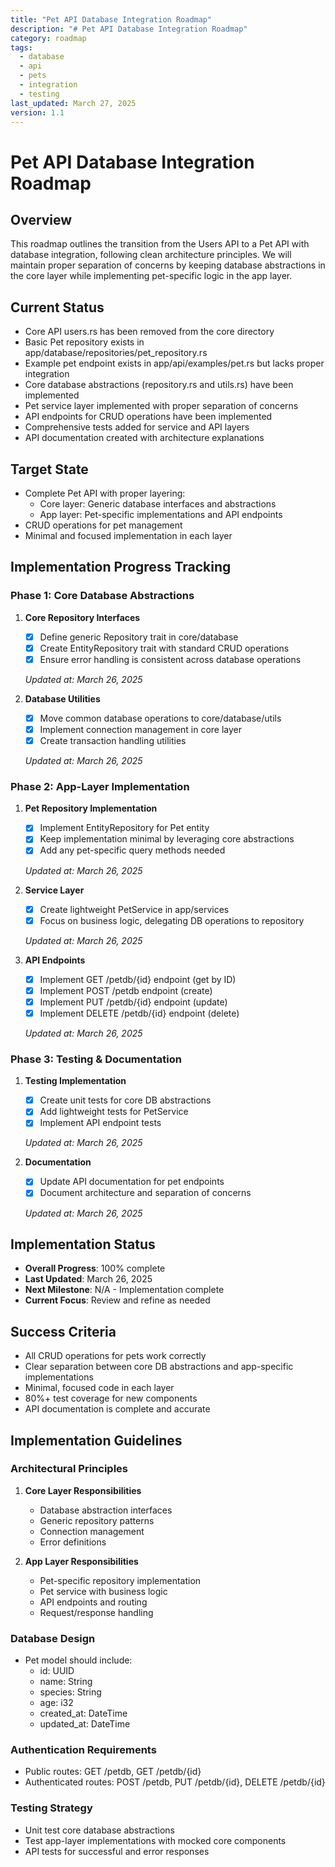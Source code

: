 ```yaml
---
title: "Pet API Database Integration Roadmap"
description: "# Pet API Database Integration Roadmap"
category: roadmap
tags:
  - database
  - api
  - pets
  - integration
  - testing
last_updated: March 27, 2025
version: 1.1
---
```


# Pet API Database Integration Roadmap

## Overview
This roadmap outlines the transition from the Users API to a Pet API with database integration, following clean architecture principles. We will maintain proper separation of concerns by keeping database abstractions in the core layer while implementing pet-specific logic in the app layer.

## Current Status
- Core API users.rs has been removed from the core directory
- Basic Pet repository exists in app/database/repositories/pet_repository.rs
- Example pet endpoint exists in app/api/examples/pet.rs but lacks proper integration
- Core database abstractions (repository.rs and utils.rs) have been implemented
- Pet service layer implemented with proper separation of concerns
- API endpoints for CRUD operations have been implemented
- Comprehensive tests added for service and API layers
- API documentation created with architecture explanations

## Target State
- Complete Pet API with proper layering:
  - Core layer: Generic database interfaces and abstractions
  - App layer: Pet-specific implementations and API endpoints
- CRUD operations for pet management
- Minimal and focused implementation in each layer

## Implementation Progress Tracking

### Phase 1: Core Database Abstractions
1. **Core Repository Interfaces**
   - [x] Define generic Repository trait in core/database
   - [x] Create EntityRepository trait with standard CRUD operations
   - [x] Ensure error handling is consistent across database operations
   
   *Updated at: March 26, 2025*

2. **Database Utilities**
   - [x] Move common database operations to core/database/utils
   - [x] Implement connection management in core layer
   - [x] Create transaction handling utilities
   
   *Updated at: March 26, 2025*

### Phase 2: App-Layer Implementation
1. **Pet Repository Implementation**
   - [x] Implement EntityRepository for Pet entity
   - [x] Keep implementation minimal by leveraging core abstractions
   - [x] Add any pet-specific query methods needed
   
   *Updated at: March 26, 2025*

2. **Service Layer**
   - [x] Create lightweight PetService in app/services
   - [x] Focus on business logic, delegating DB operations to repository
   
   *Updated at: March 26, 2025*

3. **API Endpoints**
   - [x] Implement GET /petdb/{id} endpoint (get by ID)
   - [x] Implement POST /petdb endpoint (create)
   - [x] Implement PUT /petdb/{id} endpoint (update)
   - [x] Implement DELETE /petdb/{id} endpoint (delete)
   
   *Updated at: March 26, 2025*

### Phase 3: Testing & Documentation
1. **Testing Implementation**
   - [x] Create unit tests for core DB abstractions
   - [x] Add lightweight tests for PetService
   - [x] Implement API endpoint tests
   
   *Updated at: March 26, 2025*

2. **Documentation**
   - [x] Update API documentation for pet endpoints
   - [x] Document architecture and separation of concerns
   
   *Updated at: March 26, 2025*

## Implementation Status
- **Overall Progress**: 100% complete
- **Last Updated**: March 26, 2025
- **Next Milestone**: N/A - Implementation complete
- **Current Focus**: Review and refine as needed

## Success Criteria
- All CRUD operations for pets work correctly
- Clear separation between core DB abstractions and app-specific implementations
- Minimal, focused code in each layer
- 80%+ test coverage for new components
- API documentation is complete and accurate

## Implementation Guidelines

### Architectural Principles
1. **Core Layer Responsibilities**
   - Database abstraction interfaces
   - Generic repository patterns
   - Connection management
   - Error definitions

2. **App Layer Responsibilities**
   - Pet-specific repository implementation
   - Pet service with business logic
   - API endpoints and routing
   - Request/response handling

### Database Design
- Pet model should include:
  - id: UUID
  - name: String
  - species: String
  - age: i32
  - created_at: DateTime
  - updated_at: DateTime

### Authentication Requirements
- Public routes: GET /petdb, GET /petdb/{id}
- Authenticated routes: POST /petdb, PUT /petdb/{id}, DELETE /petdb/{id}

### Testing Strategy
- Unit test core database abstractions
- Test app-layer implementations with mocked core components
- API tests for successful and error responses 